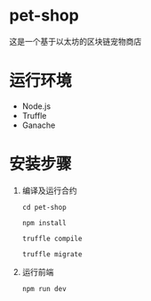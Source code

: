 # pet-shop
这是一个基于以太坊的区块链宠物商店

# 运行环境

- Node.js
- Truffle
- Ganache

# 安装步骤


1. 编译及运行合约

      `cd pet-shop`
	
     `npm install`

    `truffle compile`

    `truffle migrate`

2. 运行前端

	`npm run dev`
	
	
